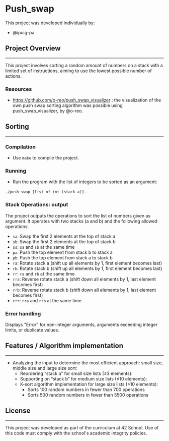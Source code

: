 # Push_swap

This project was developed individually by:

- @ipuig-pa

## Project Overview

---

This project involves sorting a random amount of numbers on a stack with a limited set of instructions, aiming to use the lowest possible number of actions. 

### Resources

- https://github.com/o-reo/push_swap_visualizer : the visualization of the own push swap sorting algorithm was possible using push_swap_visualizer, by @o-reo.

## Sorting

---

### Compilation

- Use `make` to compile the project.

### Running

- Run the program with the list of integers to be sorted as an argument:

`./push_swap [list of int (stack a)]` .

### Stack Operations: output

The project outputs the operations to sort the list of numbers given as argument. It operates with two stacks (a and b) and the following allowed operations:

- `sa`: Swap the first 2 elements at the top of stack a
- `sb`: Swap the first 2 elements at the top of stack b
- `ss`: `sa` and `sb` at the same time
- `pa`: Push the top element from stack b to stack a
- `pb`: Push the top element from stack a to stack b
- `ra`: Rotate stack a (shift up all elements by 1, first element becomes last)
- `rb`: Rotate stack b (shift up all elements by 1, first element becomes last)
- `rr`: `ra` and `rb` at the same time
- `rra`: Reverse rotate stack a (shift down all elements by 1, last element becomes first)
- `rrb`: Reverse rotate stack b (shift down all elements by 1, last element becomes first)
- `rrr`: `rra` and `rrb` at the same time

### **Error handling**

Displays "Error" for non-integer arguments, arguments exceeding integer limits, or duplicate values.

## Features / Algorithm implementation

---

- Analyzing the input to determine the most efficient approach: small size, middle size and large size sort:
    - Reordering “stack a” for small size lists  (≤3 elements):
    - Supporting on “stack b”  for medium size lists  (≤10 elements):
    - K-sort algorithm implementation for large size lists  (>10 elements):
        - Sorts 100 random numbers in fewer than 700 operations
        - Sorts 500 random numbers in fewer than 5500 operations

## License

---

This project was developed as part of the curriculum at 42 School. Use of this code must comply with the school's academic integrity policies.
